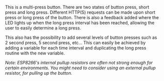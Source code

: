 This is a multi-press button. There are two states of button press, short press and long press. Different HTTP(S) requests can be made upon short press or long press of the button. There is also a feedback added where the LED lights up when the long press interval has been reached, allowing the user to easily determine a long press.

This also has the possibility to add several levels of button presses such as 2 second press, 5 second press, etc... This can easily be achieved by adding a variable for each time interval and duplicating the long press routine with the new variable.

_Note: ESP8266's internal pullup resistors are often not strong enough for certain environments. You might need to consider using an external pullup resistor, for pulling up the button._
